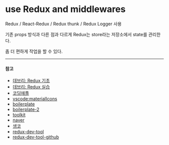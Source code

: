 # use Redux and middlewares

Redux / React-Redux / Redux thunk / Redux Logger 사용

기존 props 방식과 다른 점과 다르게 Redux는 store라는 저장소에서 state를 관리한다.

좀 더 편하게 작업을 할 수 있다.

---

#### 참고

- [데브리: Redux 기초](https://www.youtube.com/watch?v=wSbjROmXTaY)
- [데브리: Redux 실습](https://www.youtube.com/watch?v=T-q4cmSEX-E)
- [코딩애플](https://www.youtube.com/watch?v=QZcYz2NrDIs)
- [vscode:materialIcons](https://marketplace.visualstudio.com/items?itemName=PKief.material-icon-theme)
- [boilerplate](https://medium.com/@nikilmunireddy066/create-react-redux-boilerplate-code-f3374f15de43)
- [boilerplate-2](https://github.com/vannizhang/react-redux-boilerplate/blob/master/src/store/getPreloadedState.ts)
- [toolkit](https://www.youtube.com/watch?v=PmFVQmSSaE4)
- [naver](https://www.youtube.com/watch?v=ZQ6nrKRju84)
- [생코](https://www.youtube.com/watch?v=Cwwsv_OaWhM)
- [redux-dev-tool](https://chrome.google.com/webstore/detail/redux-devtools/lmhkpmbekcpmknklioeibfkpmmfibljd?utm_source=chrome-ntp-icon)
- [redux-dev-tool-github](https://github.com/reduxjs/redux-devtools)
